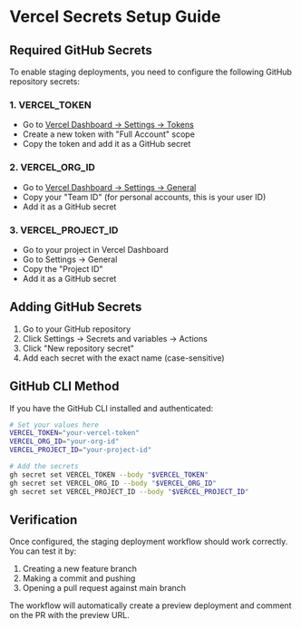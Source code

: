 # Vercel Secrets Setup Guide

## Required GitHub Secrets

To enable staging deployments, you need to configure the following GitHub repository secrets:

### 1. VERCEL_TOKEN

- Go to [Vercel Dashboard → Settings → Tokens](https://vercel.com/account/tokens)
- Create a new token with "Full Account" scope
- Copy the token and add it as a GitHub secret

### 2. VERCEL_ORG_ID

- Go to [Vercel Dashboard → Settings → General](https://vercel.com/account)
- Copy your "Team ID" (for personal accounts, this is your user ID)
- Add it as a GitHub secret

### 3. VERCEL_PROJECT_ID

- Go to your project in Vercel Dashboard
- Go to Settings → General
- Copy the "Project ID"
- Add it as a GitHub secret

## Adding GitHub Secrets

1. Go to your GitHub repository
2. Click Settings → Secrets and variables → Actions
3. Click "New repository secret"
4. Add each secret with the exact name (case-sensitive)

## GitHub CLI Method

If you have the GitHub CLI installed and authenticated:

```bash
# Set your values here
VERCEL_TOKEN="your-vercel-token"
VERCEL_ORG_ID="your-org-id"
VERCEL_PROJECT_ID="your-project-id"

# Add the secrets
gh secret set VERCEL_TOKEN --body "$VERCEL_TOKEN"
gh secret set VERCEL_ORG_ID --body "$VERCEL_ORG_ID"
gh secret set VERCEL_PROJECT_ID --body "$VERCEL_PROJECT_ID"
```

## Verification

Once configured, the staging deployment workflow should work correctly. You can test it by:

1. Creating a new feature branch
2. Making a commit and pushing
3. Opening a pull request against main branch

The workflow will automatically create a preview deployment and comment on the PR with the preview URL.
